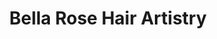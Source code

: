 ---
title: "Bella Rose Hair Artistry"
url: /logansport/bella-rose-hair-artistry/
shop: hairdresser
---